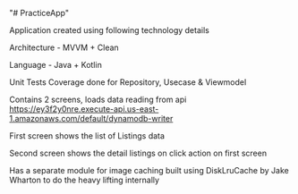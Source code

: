 "# PracticeApp" 

Application created using following technology details

Architecture - MVVM + Clean

Language - Java + Kotlin

Unit Tests Coverage done for Repository, Usecase & Viewmodel

Contains 2 screens, loads data reading from api https://ey3f2y0nre.execute-api.us-east-1.amazonaws.com/default/dynamodb-writer

First screen shows the list of Listings data

Second screen shows the detail listings on click action on first screen

Has a separate module for image caching built using DiskLruCache by Jake Wharton to do the heavy lifting internally
